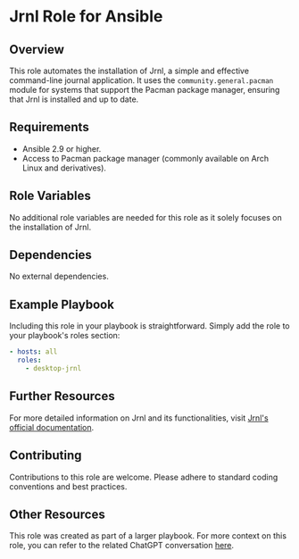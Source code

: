 # Jrnl Role for Ansible

## Overview
This role automates the installation of Jrnl, a simple and effective command-line journal application. It uses the `community.general.pacman` module for systems that support the Pacman package manager, ensuring that Jrnl is installed and up to date.

## Requirements
- Ansible 2.9 or higher.
- Access to Pacman package manager (commonly available on Arch Linux and derivatives).

## Role Variables
No additional role variables are needed for this role as it solely focuses on the installation of Jrnl.

## Dependencies
No external dependencies.

## Example Playbook
Including this role in your playbook is straightforward. Simply add the role to your playbook's roles section:

```yaml
- hosts: all
  roles:
    - desktop-jrnl
```

## Further Resources
For more detailed information on Jrnl and its functionalities, visit [Jrnl's official documentation](https://jrnl.sh/).

## Contributing
Contributions to this role are welcome. Please adhere to standard coding conventions and best practices.

## Other Resources

This role was created as part of a larger playbook. For more context on this role, you can refer to the related ChatGPT conversation [here](https://chat.openai.com/share/ae168ca0-5191-4bec-96a0-ffcfabca0024).